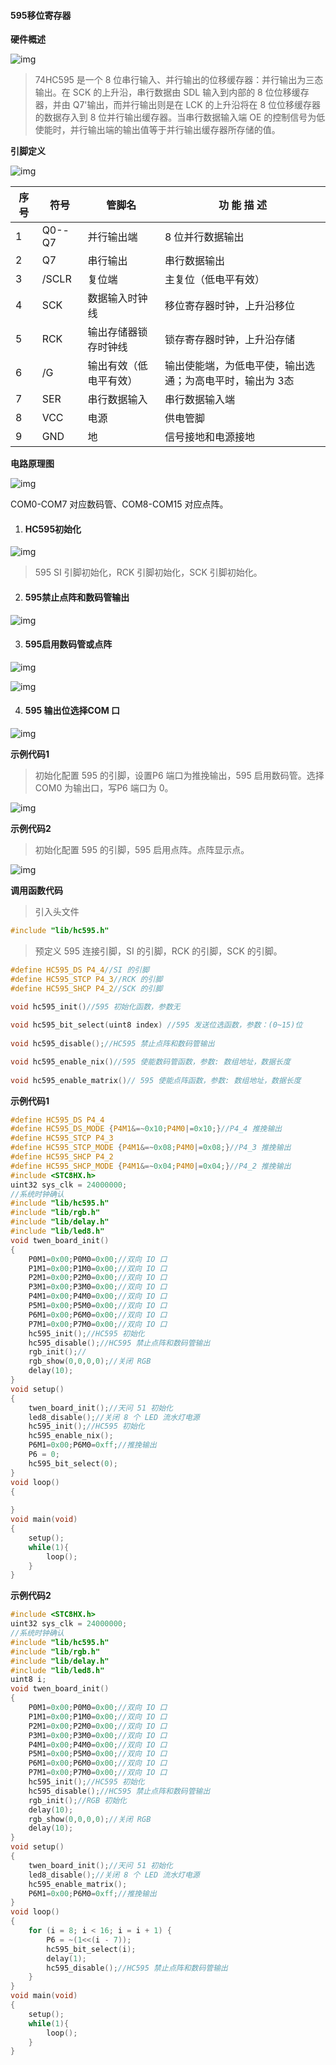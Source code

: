 #### 595移位寄存器<!-- {docsify-ignore} -->

 **硬件概述**



![img](595移位寄存器.assets/wps163.jpg) 

 



> 74HC595 是一个 8 位串行输入、并行输出的位移缓存器：并行输出为三态输出。在 SCK 的上升沿，串行数据由 SDL 输入到内部的 8 位位移缓存器，并由 Q7'输出，而并行输出则是在 LCK 的上升沿将在 8 位位移缓存器的数据存入到 8 位并行输出缓存器。当串行数据输入端 OE 的控制信号为低使能时，并行输出端的输出值等于并行输出缓存器所存储的值。



**引脚定义**



![img](595移位寄存器.assets/wps164.png) 

| 序 号       | 符号             | 管脚名      | 功 能 描 述                                   |
| ----------- | ------------------ | ---------------------- | ---------------------------------------------- |
| 1 | Q0--Q7 | 并行输出端             | 8 位并行数据输出                                         |
| 2 | Q7   | 串行输出               | 串行数据输出                                             |
| 3 | /SCLR  | 复位端                 | 主复位（低电平有效）                                     |
| 4 | SCK   | 数据输入时钟线         | 移位寄存器时钟，上升沿移位                               |
| 5 | RCK    | 输出存储器锁存时钟线   | 锁存寄存器时钟，上升沿存储                               |
| 6 | /G     | 输出有效（低电平有效） | 输出使能端，为低电平使，输出选通；为高电平时，输出为 3态 |
| 7 | SER    | 串行数据输入           | 串行数据输入端                                           |
| 8 | VCC    | 电源                   | 供电管脚                                                 |
| 9 | GND   | 地                     | 信号接地和电源接地                                       |

 

**电路原理图**



![img](595移位寄存器.assets/wps165.png) 

 

COM0-COM7 对应数码管、COM8-COM15 对应点阵。

 

1. #### HC595初始化

![img](595移位寄存器.assets/wps166.jpg) 

> 595 SI 引脚初始化，RCK 引脚初始化，SCK 引脚初始化。



2. #### 595禁止点阵和数码管输出

![img](595移位寄存器.assets/wps167.png) 



3. #### 595启用数码管或点阵

![img](595移位寄存器.assets/wps169.png)  

![img](595移位寄存器.assets/wps170.png) 



4. #### 595 输出位选择COM 口

![img](595移位寄存器.assets/wps168.png) 





**示例代码1**

> 初始化配置 595 的引脚，设置P6 端口为推挽输出，595 启用数码管。选择COM0 为输出口，写P6 端口为 0。
>

![img](595移位寄存器.assets/wps171.png) 

 



**示例代码2**

> 初始化配置 595 的引脚，595 启用点阵。点阵显示点。

![img](595移位寄存器.assets/wps172.png) 



**调用函数代码**

>  引入头文件

```c
#include "lib/hc595.h"
```



> 预定义 595 连接引脚，SI 的引脚，RCK 的引脚，SCK 的引脚。

```c
#define HC595_DS P4_4//SI 的引脚
#define HC595_STCP P4_3//RCK 的引脚
#define HC595_SHCP P4_2//SCK 的引脚

void hc595_init()//595 初始化函数，参数无
    
void hc595_bit_select(uint8 index) //595 发送位选函数，参数：(0~15)位
    
void hc595_disable();//HC595 禁止点阵和数码管输出

void hc595_enable_nix()//595 使能数码管函数，参数: 数组地址，数据长度
   
void hc595_enable_matrix()// 595 使能点阵函数，参数: 数组地址，数据长度
```

 

**示例代码1**

```c
#define HC595_DS P4_4
#define HC595_DS_MODE {P4M1&=~0x10;P4M0|=0x10;}//P4_4 推挽输出
#define HC595_STCP P4_3
#define HC595_STCP_MODE {P4M1&=~0x08;P4M0|=0x08;}//P4_3 推挽输出
#define HC595_SHCP P4_2
#define HC595_SHCP_MODE {P4M1&=~0x04;P4M0|=0x04;}//P4_2 推挽输出
#include <STC8HX.h>
uint32 sys_clk = 24000000;
//系统时钟确认
#include "lib/hc595.h"
#include "lib/rgb.h"
#include "lib/delay.h"
#include "lib/led8.h"
void twen_board_init()
{
    P0M1=0x00;P0M0=0x00;//双向 IO 口
    P1M1=0x00;P1M0=0x00;//双向 IO 口
    P2M1=0x00;P2M0=0x00;//双向 IO 口
    P3M1=0x00;P3M0=0x00;//双向 IO 口
    P4M1=0x00;P4M0=0x00;//双向 IO 口
    P5M1=0x00;P5M0=0x00;//双向 IO 口
    P6M1=0x00;P6M0=0x00;//双向 IO 口
    P7M1=0x00;P7M0=0x00;//双向 IO 口
    hc595_init();//HC595 初始化
    hc595_disable();//HC595 禁止点阵和数码管输出
    rgb_init();//
    rgb_show(0,0,0,0);//关闭 RGB
    delay(10);
}
void setup()
{
    twen_board_init();//天问 51 初始化
    led8_disable();//关闭 8 个 LED 流水灯电源
    hc595_init();//HC595 初始化
    hc595_enable_nix();
    P6M1=0x00;P6M0=0xff;//推挽输出
    P6 = 0;
    hc595_bit_select(0);
}
void loop()
{
    
}
void main(void)
{
    setup();
    while(1){
    	loop();
    }
}

```



**示例代码2**

```c
#include <STC8HX.h>
uint32 sys_clk = 24000000;
//系统时钟确认
#include "lib/hc595.h"
#include "lib/rgb.h"
#include "lib/delay.h"
#include "lib/led8.h"
uint8 i;
void twen_board_init()
{
    P0M1=0x00;P0M0=0x00;//双向 IO 口
    P1M1=0x00;P1M0=0x00;//双向 IO 口
    P2M1=0x00;P2M0=0x00;//双向 IO 口
    P3M1=0x00;P3M0=0x00;//双向 IO 口
    P4M1=0x00;P4M0=0x00;//双向 IO 口
    P5M1=0x00;P5M0=0x00;//双向 IO 口
    P6M1=0x00;P6M0=0x00;//双向 IO 口
    P7M1=0x00;P7M0=0x00;//双向 IO 口
    hc595_init();//HC595 初始化
    hc595_disable();//HC595 禁止点阵和数码管输出
    rgb_init();//RGB 初始化
    delay(10);
    rgb_show(0,0,0,0);//关闭 RGB
    delay(10);
}
void setup()
{
    twen_board_init();//天问 51 初始化
    led8_disable();//关闭 8 个 LED 流水灯电源
    hc595_enable_matrix();
    P6M1=0x00;P6M0=0xff;//推挽输出
}
void loop()
{
    for (i = 8; i < 16; i = i + 1) {
        P6 = ~(1<<(i - 7));
        hc595_bit_select(i);
        delay(1);
        hc595_disable();//HC595 禁止点阵和数码管输出
    }
}
void main(void)
{
    setup();
    while(1){
    	loop();
    }
}
```


